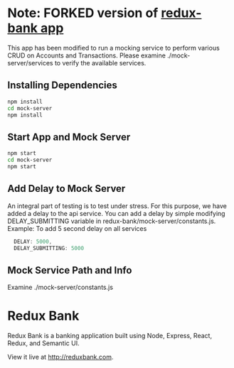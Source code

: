 # Note: FORKED version of [redux-bank app](https://github.com/wdhorton/redux-bank)

This app has been modified to run a mocking service to perform various CRUD on Accounts and Transactions.
Please examine ./mock-server/services to verify the available services.

## Installing Dependencies
```sh
npm install
cd mock-server
npm install
```

## Start App and Mock Server
```sh
npm start
cd mock-server
npm start
```

## Add Delay to Mock Server
An integral part of testing is to test under stress. For this purpose, we have added a delay to the api service.
You can add a delay by simple modifying DELAY_SUBMITTING variable in redux-bank/mock-server/constants.js.
Example: To add 5 second delay on all services
```js
  DELAY: 5000,
  DELAY_SUBMITTING: 5000
```

## Mock Service Path and Info
 Examine ./mock-server/constants.js

# Redux Bank

Redux Bank is a banking application built using Node, Express, React, Redux, and Semantic UI.

View it live at http://reduxbank.com.
